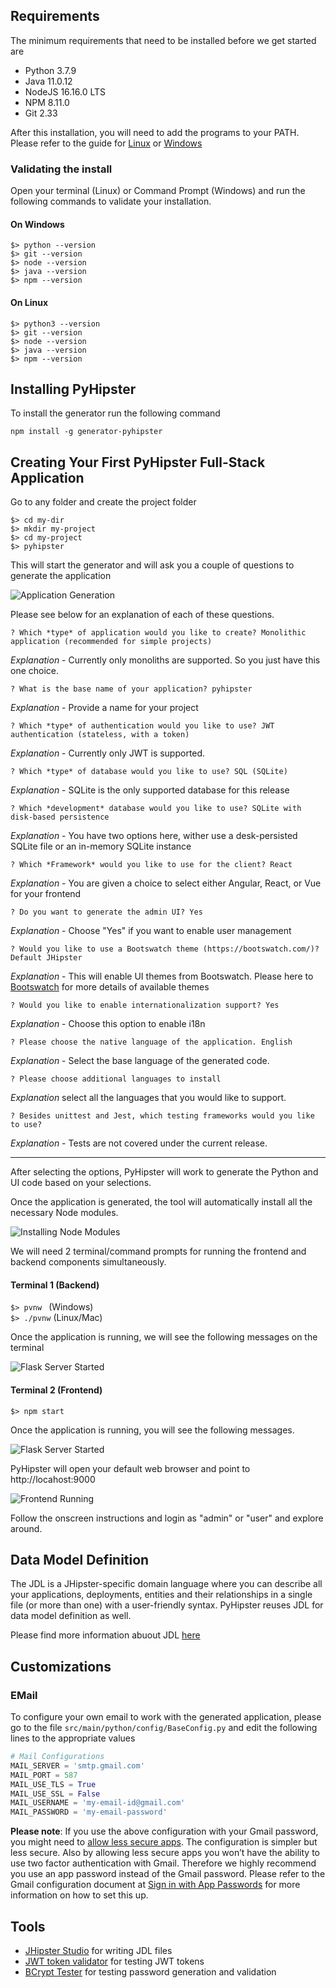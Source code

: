 ## Requirements
The minimum requirements that need to be installed before we get started are 

 - Python 3.7.9  
 - Java 11.0.12  
 - NodeJS 16.16.0 LTS  
 - NPM 8.11.0  
 - Git 2.33  

After this installation, you will need to add the programs to your PATH. Please refer to the guide for 
[Linux](https://linuxize.com/post/how-to-add-directory-to-path-in-linux/) or [Windows](https://www.computerhope.com/issues/ch000549.htm)
### Validating the install
Open your terminal (Linux) or Command Prompt (Windows) and run the following commands to validate your installation.

#### On Windows
``$> python --version``   
``$> git --version``   
``$> node --version``   
``$> java --version``   
``$> npm --version``   

#### On Linux
``$> python3 --version``   
``$> git --version``   
``$> node --version``   
``$> java --version``   
``$> npm --version``   

## Installing PyHipster
To install the generator run the following command

``npm install -g generator-pyhipster``

## Creating Your First PyHipster Full-Stack Application

Go to any folder and create the project folder

``$> cd my-dir``   
``$> mkdir my-project``   
``$> cd my-project``   
``$> pyhipster``   

This will start the generator and will ask you a couple of questions to generate the application

![Application Generation](images/application-generation.png)

Please see below for an explanation of each of these questions.

```
? Which *type* of application would you like to create? Monolithic application (recommended for simple projects)
```
*Explanation* - Currently only monoliths are supported. So you just have this one choice.    
```
? What is the base name of your application? pyhipster
```
*Explanation* - Provide a name for your project
```
? Which *type* of authentication would you like to use? JWT authentication (stateless, with a token)
```
*Explanation* - Currently only JWT is supported. 
```
? Which *type* of database would you like to use? SQL (SQLite)
```
*Explanation* - SQLite is the only supported database for this release
```
? Which *development* database would you like to use? SQLite with disk-based persistence
```
*Explanation* - You have two options here, wither use a desk-persisted SQLite file or an in-memory SQLite instance
```
? Which *Framework* would you like to use for the client? React
```
*Explanation* - You are given a choice to select either Angular, React, or Vue for your frontend
```
? Do you want to generate the admin UI? Yes
```
*Explanation* - Choose "Yes" if you want to enable user management
```
? Would you like to use a Bootswatch theme (https://bootswatch.com/)? Default JHipster
```
*Explanation* - This will enable UI themes from Bootswatch. Please here to [Bootswatch](https://bootswatch.com/) for more details of available themes
```
? Would you like to enable internationalization support? Yes
```
*Explanation* - Choose this option to enable i18n
```
? Please choose the native language of the application. English
```
*Explanation* - Select the base language of the generated code.
```
? Please choose additional languages to install
```
*Explanation* select all the languages that you would like to support.
```
? Besides unittest and Jest, which testing frameworks would you like to use?
```
*Explanation* - Tests are not covered under the current release.

----   

After selecting the options, PyHipster will work to generate the Python and UI code based on your selections.

Once the application is generated, the tool will automatically install all the necessary Node modules. 

![Installing Node Modules](images/node-modules-installed.png)

We will need 2 terminal/command prompts for running the frontend and backend components simultaneously.

#### Terminal 1 (Backend)
``$> pvnw `` (Windows)   
``$> ./pvnw`` (Linux/Mac)

Once the application is running, we will see the following messages on the terminal   

![Flask Server Started](images/flask-server-started.png)

#### Terminal 2 (Frontend)
``$> npm start ``   

Once the application is running, you will see the following messages.

![Flask Server Started](images/node-server-started.png)

PyHipster will open your default web browser and point to http://locahost:9000

![Frontend Running](images/running-application-ui.png)

Follow the onscreen instructions and login as "admin" or "user" and explore around. 

## Data Model Definition

The JDL is a JHipster-specific domain language where you can describe all your applications, deployments, entities and their relationships in a single file (or more than one) with a user-friendly syntax.
PyHipster reuses JDL for data model definition as well.

Please find more information abuout JDL [here](jdl.md)

## Customizations

### EMail
To configure your own email to work with the generated application, please go to the file ``src/main/python/config/BaseConfig.py`` and edit the following lines to the appropriate values
```python
# Mail Configurations  
MAIL_SERVER = 'smtp.gmail.com'  
MAIL_PORT = 587  
MAIL_USE_TLS = True  
MAIL_USE_SSL = False  
MAIL_USERNAME = 'my-email-id@gmail.com'  
MAIL_PASSWORD = 'my-email-password'
```
**Please note**: If you use the above configuration with your Gmail password, you might need to  [allow less secure apps](https://support.google.com/accounts/answer/6010255?hl=en). The configuration is simpler but less secure. Also by allowing less secure apps you won’t have the ability to use two factor authentication with Gmail. Therefore we highly recommend you use an app password instead of the Gmail password. Please refer to the Gmail configuration document at [Sign in with App Passwords](https://support.google.com/accounts/answer/185833) for more information on how to set this up.

## Tools
- [JHipster Studio](https://www.jhipster.tech/jdl-studio/) for writing JDL files
- [JWT token validator](https://www.jstoolset.com/jwt) for testing JWT tokens   
- [BCrypt Tester](https://bcrypt.online/) for testing password generation and validation   
